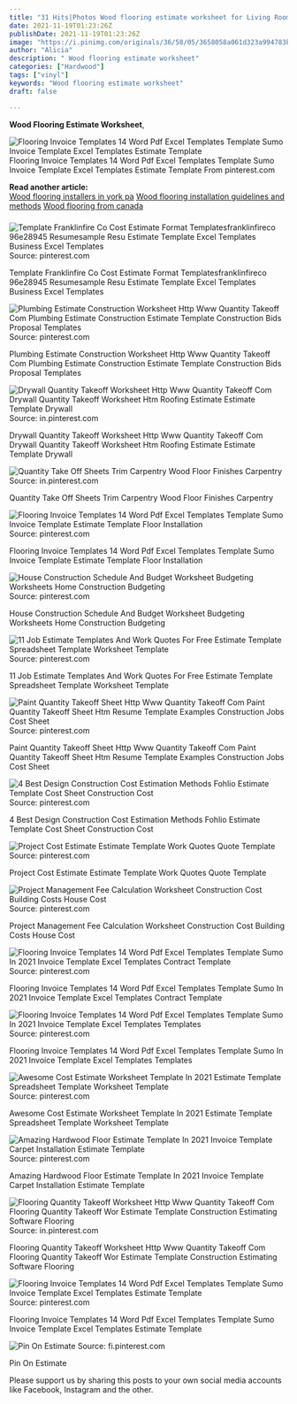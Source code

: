```yaml
---
title: "31 Hits|Photos Wood flooring estimate worksheet for Living Room Design"
date: 2021-11-19T01:23:26Z
publishDate: 2021-11-19T01:23:26Z
image: "https://i.pinimg.com/originals/36/58/05/3658058a061d323a994783be34724bcc.jpg"
author: "Alicia"
description: " Wood flooring estimate worksheet"
categories: ["Hardwood"]
tags: ["vinyl"]
keywords: "Wood flooring estimate worksheet"
draft: false

---
```

<!-- Head tag Code -->
**Wood Flooring Estimate Worksheet**, 

![Flooring Invoice Templates 14 Word Pdf Excel Templates Template Sumo Invoice Template Excel Templates Estimate Template](https://i.pinimg.com/564x/c2/5d/25/c25d253798a52d3a68085df8a17d057a.jpg "Flooring Invoice Templates 14 Word Pdf Excel Templates Template Sumo Invoice Template Excel Templates Estimate Template")
Flooring Invoice Templates 14 Word Pdf Excel Templates Template Sumo Invoice Template Excel Templates Estimate Template From pinterest.com

**Read another article:**  
[Wood flooring installers in york pa](/wood-flooring-installers-in-york-pa/)
[Wood flooring installation guidelines and methods](/wood-flooring-installation-guidelines-and-methods/)
[Wood flooring from canada](/wood-flooring-from-canada/)




### 

 


![Template Franklinfire Co Cost Estimate Format Templatesfranklinfireco 96e28945 Resumesample Resu Estimate Template Excel Templates Business Excel Templates](https://i.pinimg.com/originals/7a/02/d2/7a02d265975d58cd2005c19ade403764.jpg "Template Franklinfire Co Cost Estimate Format Templatesfranklinfireco 96e28945 Resumesample Resu Estimate Template Excel Templates Business Excel Templates")
Source: pinterest.com

Template Franklinfire Co Cost Estimate Format Templatesfranklinfireco 96e28945 Resumesample Resu Estimate Template Excel Templates Business Excel Templates  

![Plumbing Estimate Construction Worksheet Http Www Quantity Takeoff Com Plumbing Estimate Construction Estimate Template Construction Bids Proposal Templates](https://i.pinimg.com/474x/8f/bb/f2/8fbbf251dc70ea0d4e6b50194eef2435--plumbing-worksheets.jpg "Plumbing Estimate Construction Worksheet Http Www Quantity Takeoff Com Plumbing Estimate Construction Estimate Template Construction Bids Proposal Templates")
Source: pinterest.com

Plumbing Estimate Construction Worksheet Http Www Quantity Takeoff Com Plumbing Estimate Construction Estimate Template Construction Bids Proposal Templates  

![Drywall Quantity Takeoff Worksheet Http Www Quantity Takeoff Com Drywall Quantity Takeoff Worksheet Htm Roofing Estimate Estimate Template Drywall](https://i.pinimg.com/originals/48/df/01/48df01cef5253510c71170bdf837c01e.jpg "Drywall Quantity Takeoff Worksheet Http Www Quantity Takeoff Com Drywall Quantity Takeoff Worksheet Htm Roofing Estimate Estimate Template Drywall")
Source: in.pinterest.com

Drywall Quantity Takeoff Worksheet Http Www Quantity Takeoff Com Drywall Quantity Takeoff Worksheet Htm Roofing Estimate Estimate Template Drywall  

![Quantity Take Off Sheets Trim Carpentry Wood Floor Finishes Carpentry](https://i.pinimg.com/originals/69/4a/93/694a93c3533f23f7cb3b514b2fe79c47.gif "Quantity Take Off Sheets Trim Carpentry Wood Floor Finishes Carpentry")
Source: in.pinterest.com

Quantity Take Off Sheets Trim Carpentry Wood Floor Finishes Carpentry  

![Flooring Invoice Templates 14 Word Pdf Excel Templates Template Sumo Invoice Template Estimate Template Floor Installation](https://i.pinimg.com/564x/fc/84/a8/fc84a86e6dd2cc83281791bbc4e18d97.jpg "Flooring Invoice Templates 14 Word Pdf Excel Templates Template Sumo Invoice Template Estimate Template Floor Installation")
Source: pinterest.com

Flooring Invoice Templates 14 Word Pdf Excel Templates Template Sumo Invoice Template Estimate Template Floor Installation  

![House Construction Schedule And Budget Worksheet Budgeting Worksheets Home Construction Budgeting](https://i.pinimg.com/originals/e0/10/48/e010488afb82775e2ab9114a7c421cec.jpg "House Construction Schedule And Budget Worksheet Budgeting Worksheets Home Construction Budgeting")
Source: pinterest.com

House Construction Schedule And Budget Worksheet Budgeting Worksheets Home Construction Budgeting  

![11 Job Estimate Templates And Work Quotes For Free Estimate Template Spreadsheet Template Worksheet Template](https://i.pinimg.com/originals/3d/8a/98/3d8a987f9fdecda9b9852c7a2a941433.jpg "11 Job Estimate Templates And Work Quotes For Free Estimate Template Spreadsheet Template Worksheet Template")
Source: pinterest.com

11 Job Estimate Templates And Work Quotes For Free Estimate Template Spreadsheet Template Worksheet Template  

![Paint Quantity Takeoff Sheet Http Www Quantity Takeoff Com Paint Quantity Takeoff Sheet Htm Resume Template Examples Construction Jobs Cost Sheet](https://i.pinimg.com/originals/1d/eb/1b/1deb1b310f59227a33b460079fd75509.jpg "Paint Quantity Takeoff Sheet Http Www Quantity Takeoff Com Paint Quantity Takeoff Sheet Htm Resume Template Examples Construction Jobs Cost Sheet")
Source: pinterest.com

Paint Quantity Takeoff Sheet Http Www Quantity Takeoff Com Paint Quantity Takeoff Sheet Htm Resume Template Examples Construction Jobs Cost Sheet  

![4 Best Design Construction Cost Estimation Methods Fohlio Estimate Template Cost Sheet Construction Cost](https://i.pinimg.com/736x/8d/40/a3/8d40a32f158bbf9275f8bb6ede97f811.jpg "4 Best Design Construction Cost Estimation Methods Fohlio Estimate Template Cost Sheet Construction Cost")
Source: pinterest.com

4 Best Design Construction Cost Estimation Methods Fohlio Estimate Template Cost Sheet Construction Cost  

![Project Cost Estimate Estimate Template Work Quotes Quote Template](https://i.pinimg.com/474x/2d/42/aa/2d42aa12403fd4ed25f22ba2eba353ec.jpg "Project Cost Estimate Estimate Template Work Quotes Quote Template")
Source: pinterest.com

Project Cost Estimate Estimate Template Work Quotes Quote Template  

![Project Management Fee Calculation Worksheet Construction Cost Building Costs House Cost](https://i.pinimg.com/originals/e8/a4/d0/e8a4d09557adff7f6a8bd5437e30bd14.jpg "Project Management Fee Calculation Worksheet Construction Cost Building Costs House Cost")
Source: pinterest.com

Project Management Fee Calculation Worksheet Construction Cost Building Costs House Cost  

![Flooring Invoice Templates 14 Word Pdf Excel Templates Template Sumo In 2021 Invoice Template Excel Templates Contract Template](https://i.pinimg.com/564x/95/0c/70/950c707bda2322054e8e93dbd6652728.jpg "Flooring Invoice Templates 14 Word Pdf Excel Templates Template Sumo In 2021 Invoice Template Excel Templates Contract Template")
Source: pinterest.com

Flooring Invoice Templates 14 Word Pdf Excel Templates Template Sumo In 2021 Invoice Template Excel Templates Contract Template  

![Flooring Invoice Templates 14 Word Pdf Excel Templates Template Sumo In 2021 Invoice Template Excel Templates Templates](https://i.pinimg.com/564x/81/49/6c/81496c02f08eaedad03f3bccf025b587.jpg "Flooring Invoice Templates 14 Word Pdf Excel Templates Template Sumo In 2021 Invoice Template Excel Templates Templates")
Source: pinterest.com

Flooring Invoice Templates 14 Word Pdf Excel Templates Template Sumo In 2021 Invoice Template Excel Templates Templates  

![Awesome Cost Estimate Worksheet Template In 2021 Estimate Template Spreadsheet Template Worksheet Template](https://i.pinimg.com/474x/50/47/0b/50470bdf118b5b478597951064f67911.jpg "Awesome Cost Estimate Worksheet Template In 2021 Estimate Template Spreadsheet Template Worksheet Template")
Source: pinterest.com

Awesome Cost Estimate Worksheet Template In 2021 Estimate Template Spreadsheet Template Worksheet Template  

![Amazing Hardwood Floor Estimate Template In 2021 Invoice Template Carpet Installation Estimate Template](https://i.pinimg.com/564x/e1/43/f9/e143f9b751b28f145ba405092bdd5c7a.jpg "Amazing Hardwood Floor Estimate Template In 2021 Invoice Template Carpet Installation Estimate Template")
Source: pinterest.com

Amazing Hardwood Floor Estimate Template In 2021 Invoice Template Carpet Installation Estimate Template  

![Flooring Quantity Takeoff Worksheet Http Www Quantity Takeoff Com Flooring Quantity Takeoff Wor Estimate Template Construction Estimating Software Flooring](https://i.pinimg.com/originals/67/9c/a9/679ca94b4e21e876dd3a976248540a3b.jpg "Flooring Quantity Takeoff Worksheet Http Www Quantity Takeoff Com Flooring Quantity Takeoff Wor Estimate Template Construction Estimating Software Flooring")
Source: in.pinterest.com

Flooring Quantity Takeoff Worksheet Http Www Quantity Takeoff Com Flooring Quantity Takeoff Wor Estimate Template Construction Estimating Software Flooring  

![Flooring Invoice Templates 14 Word Pdf Excel Templates Template Sumo Invoice Template Excel Templates Estimate Template](https://i.pinimg.com/564x/c2/5d/25/c25d253798a52d3a68085df8a17d057a.jpg "Flooring Invoice Templates 14 Word Pdf Excel Templates Template Sumo Invoice Template Excel Templates Estimate Template")
Source: pinterest.com

Flooring Invoice Templates 14 Word Pdf Excel Templates Template Sumo Invoice Template Excel Templates Estimate Template  

![Pin On Estimate](https://i.pinimg.com/originals/36/58/05/3658058a061d323a994783be34724bcc.jpg "Pin On Estimate")
Source: fi.pinterest.com

Pin On Estimate  

Please support us by sharing this posts to your own social media accounts like Facebook, Instagram and the other.


